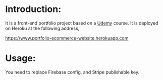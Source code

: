 # Introduction:

It is a front-end portfolio project based on  a [Udemy](https://www.udemy.com/complete-react-developer-zero-to-mastery/)  course. It is deployed on Heroku at the following address,

https://www.portfolio-ecommerce-website.herokuapp.com

# Usage:

You need to replace Firebase config, and Stripe publishable key.